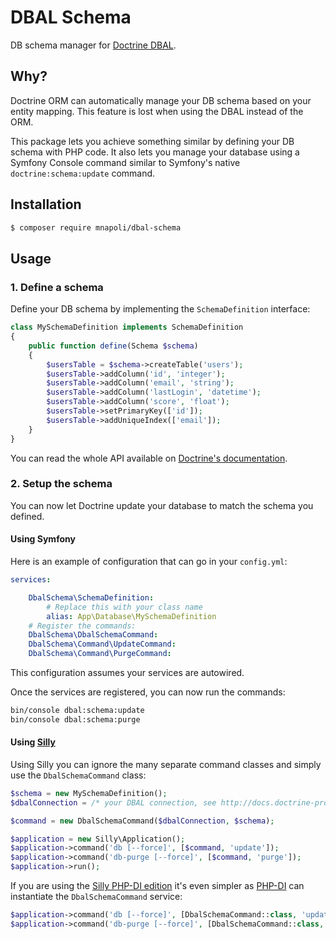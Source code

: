 # DBAL Schema

DB schema manager for [Doctrine DBAL](http://www.doctrine-project.org/projects/dbal.html).

## Why?

Doctrine ORM can automatically manage your DB schema based on your entity mapping. This feature is lost when using the DBAL instead of the ORM.

This package lets you achieve something similar by defining your DB schema with PHP code. It also lets you manage your database using a Symfony Console command similar to Symfony's native `doctrine:schema:update` command.

## Installation

```bash
$ composer require mnapoli/dbal-schema
```

## Usage

### 1. Define a schema

Define your DB schema by implementing the `SchemaDefinition` interface:

```php
class MySchemaDefinition implements SchemaDefinition
{
    public function define(Schema $schema)
    {
        $usersTable = $schema->createTable('users');
        $usersTable->addColumn('id', 'integer');
        $usersTable->addColumn('email', 'string');
        $usersTable->addColumn('lastLogin', 'datetime');
        $usersTable->addColumn('score', 'float');
        $usersTable->setPrimaryKey(['id']);
        $usersTable->addUniqueIndex(['email']);
    }
}
```

You can read the whole API available on [Doctrine's documentation](http://docs.doctrine-project.org/projects/doctrine-dbal/en/latest/reference/schema-representation.html).

### 2. Setup the schema

You can now let Doctrine update your database to match the schema you defined.

#### Using Symfony

Here is an example of configuration that can go in your `config.yml`:

```yaml
services:

    DbalSchema\SchemaDefinition:
        # Replace this with your class name
        alias: App\Database\MySchemaDefinition
    # Register the commands:
    DbalSchema\DbalSchemaCommand:
    DbalSchema\Command\UpdateCommand:
    DbalSchema\Command\PurgeCommand:
```

This configuration assumes your services are autowired.

Once the services are registered, you can now run the commands:

```bash
bin/console dbal:schema:update
bin/console dbal:schema:purge
```

#### Using [Silly](https://github.com/mnapoli/silly)

Using Silly you can ignore the many separate command classes and simply use the `DbalSchemaCommand` class:

```php
$schema = new MySchemaDefinition();
$dbalConnection = /* your DBAL connection, see http://docs.doctrine-project.org/projects/doctrine-dbal/en/latest/reference/configuration.html */

$command = new DbalSchemaCommand($dbalConnection, $schema);

$application = new Silly\Application();
$application->command('db [--force]', [$command, 'update']);
$application->command('db-purge [--force]', [$command, 'purge']);
$application->run();
```

If you are using the [Silly PHP-DI edition](https://github.com/mnapoli/silly/blob/master/docs/php-di.md) it's even simpler as [PHP-DI](http://php-di.org/) can instantiate the `DbalSchemaCommand` service:

```php
$application->command('db [--force]', [DbalSchemaCommand::class, 'update']);
$application->command('db-purge [--force]', [DbalSchemaCommand::class, 'purge']);
```
